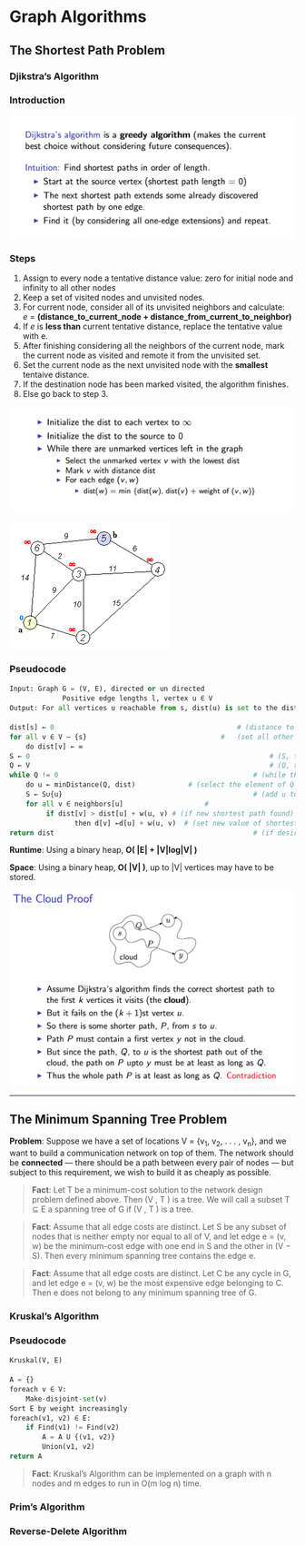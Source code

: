 # Graph Algorithms

## The Shortest Path Problem
### Djikstra’s Algorithm
### Introduction
![Djikstra’s Algorithm](img/dli.png)

### Steps
1. Assign to every node a tentative distance value: zero for initial node and infinity to all other nodes
2. Keep a set of visited nodes and unvisited nodes.
3. For current node, consider all of its unvisited neighbors and calculate:  
_e_ = __(distance_to_current_node + distance_from_current_to_neighbor)__
4. If _e_ is __less than__ current tentative distance, replace the tentative value with e.
5. After finishing considering all the neighbors of the current node, mark the current node as visited and remote it from the unvisited set.
6. Set the current node as the next unvisited node with the __smallest__ tentaive distance.
7. If the destination node has been marked visited, the algorithm finishes.
8. Else go back to step 3.

![Djikstra’s Algorithm](img/dk.png)

![Djikstra’s Algorithm](img/djikstra.gif)
### Pseudocode
```python
Input: Graph G = (V, E), directed or un directed 
			 Positive edge lengths l, vertex u ∈ V
Output: For all vertices u reachable from s, dist(u) is set to the distance from s to u

dist[s] ← 0												# (distance to source vertex is zero)
for all v ∈ V – {s}									#	(set all other distances to infinity)					
	do dist[v] ← ∞ 										 
S ← 0															# (S, the set of visited vertices is initially empty)
Q ← V 															# (Q, the queue initially contains all vertices)
while Q != 0												# (while the queue is not empty)
	do u ← minDistance(Q, dist) 			# (select the element of Q with the min. distance)
	S ← S∪{u}												# (add u to list of visited vertices)
	for all v ∈ neighbors[u]					#
		 if dist[v] > dist[u] + w(u, v) # (if new shortest path found)
				then d[v] ←d[u] + w(u, v)  # (set new value of shortest path) 
return dist													# (if desired, add traceback code)
```

__Runtime__: Using a binary heap, __O( |E| + |V|log|V| )__

__Space__: Using a binary heap, __O( |V| )__, up to |V| vertices may have to be stored.

![Djikstra’s Algorithm](img/cloudp.png)

---
## The Minimum Spanning Tree Problem
__Problem__: Suppose we have a set of locations V = {v<sub>1</sub>, v<sub>2</sub>, . . . , v<sub>n</sub>}, and we want to build a communication network on top of them. The network should be __connected__ — there should be a path between every pair of nodes — but subject to this requirement, we wish to build it as cheaply as possible.

> __Fact__: Let T be a minimum-cost solution to the network design problem defined above. Then (V , T ) is a tree. We will call a subset T ⊆ E a spanning tree of G if (V , T ) is a tree.

> __Fact__: Assume that all edge costs are distinct. Let S be any subset of nodes that is neither empty nor equal to all of V, and let edge e = (v, w) be the minimum-cost edge with one end in S and the other in (V − S). Then every minimum spanning tree contains the edge e.

> __Fact__: Assume that all edge costs are distinct. Let C be any cycle in G, and let edge e = (v, w) be the most expensive edge belonging to C. Then e does not belong to any minimum spanning tree of G.

### Kruskal’s Algorithm 

### Pseudocode
```python
Kruskal(V, E)

A = {}
foreach v ∈ V:
	Make-disjoint-set(v)
Sort E by weight increasingly 
foreach(v1, v2) ∈ E:
	if Find(v1) != Find(v2)
		A = A U {(v1, v2)}
		Union(v1, v2)
return A

```

> __Fact__: Kruskal’s Algorithm can be implemented on a graph with n nodes and m edges to run in O(m log n) time.

### Prim’s Algorithm

### Reverse-Delete Algorithm